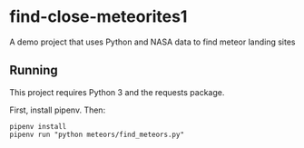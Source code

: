 # find-close-meteorites1
A demo project that uses Python and NASA data to find meteor landing sites


## Running

This project requires Python 3 and the requests package.

First, install pipenv. Then:

```
pipenv install
pipenv run "python meteors/find_meteors.py"
```
